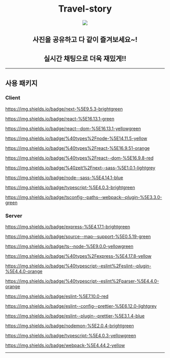 <h1 align="center" > Travel-story </h1>

<div style="text-align:center"><img src="https://user-images.githubusercontent.com/58946982/95218769-99197680-082f-11eb-860f-9dea84cdd34f.png" /></div>

<h2 align="center"> 사진을 공유하고 다 같이 즐겨보세요~! </h2>
<h2 align="center"> 실시간 채팅으로 더욱 재밌게!!</h2>

---

## 사용 패키지

### Client

https://img.shields.io/badge/next-%5E9.5.3-brightgreen

https://img.shields.io/badge/react-%5E16.13.1-green

https://img.shields.io/badge/react--dom-%5E16.13.1-yellowgreen

https://img.shields.io/badge/%40types%2Fnode-%5E14.11.5-yellow

https://img.shields.io/badge/%40types%2Freact-%5E16.9.51-orange

https://img.shields.io/badge/%40types%2Freact--dom-%5E16.9.8-red

https://img.shields.io/badge/%40zeit%2Fnext--sass-%5E1.0.1-lightgrey

https://img.shields.io/badge/node--sass-%5E4.14.1-blue

https://img.shields.io/badge/typescript-%5E4.0.3-brightgreen

https://img.shields.io/badge/tsconfig--paths--webpack--plugin-%5E3.3.0-green

### Server

https://img.shields.io/badge/express-%5E4.17.1-brightgreen

https://img.shields.io/badge/source--map--support-%5E0.5.19-green

https://img.shields.io/badge/ts--node-%5E9.0.0-yellowgreen

https://img.shields.io/badge/%40types%2Fexpress-%5E4.17.8-yellow

https://img.shields.io/badge/%40typescript--eslint%2Feslint--plugin-%5E4.4.0-orange

https://img.shields.io/badge/%40typescript--eslint%2Fparser-%5E4.4.0-orange

https://img.shields.io/badge/eslint-%5E7.10.0-red

https://img.shields.io/badge/eslint--config--prettier-%5E6.12.0-lightgrey

https://img.shields.io/badge/eslint--plugin--prettier-%5E3.1.4-blue

https://img.shields.io/badge/nodemon-%5E2.0.4-brightgreen

https://img.shields.io/badge/typescript-%5E4.0.3-yellowgreen

https://img.shields.io/badge/webpack-%5E4.44.2-yellow

---
